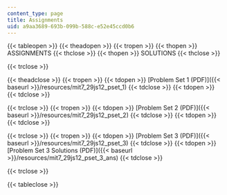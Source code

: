 ```yaml
---
content_type: page
title: Assignments
uid: a9aa3689-693b-099b-588c-e52e45ccd0b6
---
```


{{< tableopen >}}
{{< theadopen >}}
{{< tropen >}}
{{< thopen >}}
ASSIGNMENTS
{{< thclose >}}
{{< thopen >}}
SOLUTIONS
{{< thclose >}}

{{< trclose >}}

{{< theadclose >}}
{{< tropen >}}
{{< tdopen >}}
[Problem Set 1 (PDF)]({{< baseurl >}}/resources/mit7_29js12_pset_1)
{{< tdclose >}}
{{< tdopen >}}
 
{{< tdclose >}}

{{< trclose >}}
{{< tropen >}}
{{< tdopen >}}
[Problem Set 2 (PDF)]({{< baseurl >}}/resources/mit7_29js12_pset_2)
{{< tdclose >}}
{{< tdopen >}}
 
{{< tdclose >}}

{{< trclose >}}
{{< tropen >}}
{{< tdopen >}}
[Problem Set 3 (PDF)]({{< baseurl >}}/resources/mit7_29js12_pset_3)
{{< tdclose >}}
{{< tdopen >}}
[Problem Set 3 Solutions (PDF)]({{< baseurl >}}/resources/mit7_29js12_pset_3_ans)
{{< tdclose >}}

{{< trclose >}}

{{< tableclose >}}